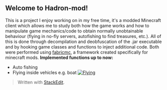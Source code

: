 ## Welcome to Hadron-mod!

This is a project I enjoy working on in my free time, it's a modded Minecraft client which allows me to study both how the game works and how to manipulate game mechanics/code to obtain normally unobtainable behaviour (flying in no-fly servers, autofishing to find treasures, etc.).
All of this is done through decompilation and deobfuscation of the .jar executable and by hooking game classes and functions to inject additional code. Both were performed using [fabricmc](https://fabricmc.net/), a framework created specifically for minecraft mods.
**Implemented functions up to now:**

 - Auto fishing
 - Flying inside vehicles e.g. boat
[![Flying](https://i.postimg.cc/8cf71VXx/2022-05-06-21-54-09.png)](https://postimg.cc/ctZxmPSc)
> Written with [StackEdit](https://stackedit.io/).
